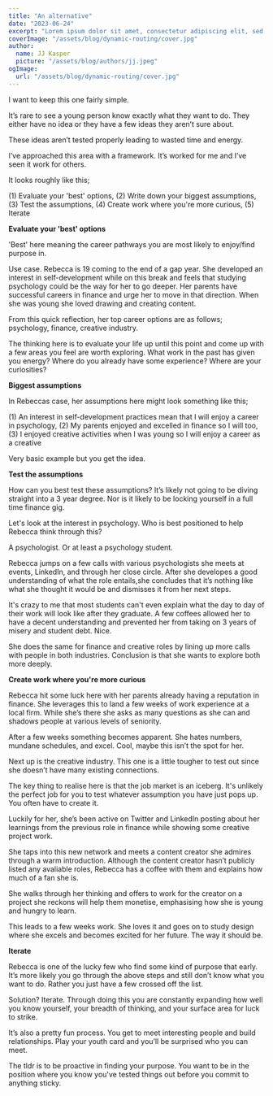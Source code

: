 ```yaml
---
title: "An alternative"
date: "2023-06-24"
excerpt: "Lorem ipsum dolor sit amet, consectetur adipiscing elit, sed do eiusmod tempor incididunt ut labore et dolore magna aliqua. Praesent elementum facilisis leo vel fringilla est ullamcorper eget. At imperdiet dui accumsan sit amet nulla facilities morbi tempus."
coverImage: "/assets/blog/dynamic-routing/cover.jpg"
author:
  name: JJ Kasper
  picture: "/assets/blog/authors/jj.jpeg"
ogImage:
  url: "/assets/blog/dynamic-routing/cover.jpg"
---
```


I want to keep this one fairly simple.

It’s rare to see a young person know exactly what they want to do. They either have no idea or they have a few ideas they aren’t sure about.

These ideas aren’t tested properly leading to wasted time and energy.

I’ve approached this area with a framework. It’s worked for me and I’ve seen it work for others.

It looks roughly like this;

(1) Evaluate your 'best' options, (2) Write down your biggest assumptions, (3) Test the assumptions, (4) Create work where you're more curious, (5) Iterate

**Evaluate your 'best' options**

'Best' here meaning the career pathways you are most likely to enjoy/find purpose in.

Use case. Rebecca is 19 coming to the end of a gap year. She developed an interest in self-development while on this break and feels that studying psychology could be the way for her to go deeper. Her parents have successful careers in finance and urge her to move in that direction. When she was young she loved drawing and creating content.

From this quick reflection, her top career options are as follows; psychology, finance, creative industry.

The thinking here is to evaluate your life up until this point and come up with a few areas you feel are worth exploring. What work in the past has given you energy? Where do you already have some experience? Where are your curiosities?

**Biggest assumptions**

In Rebeccas case, her assumptions here might look something like this;

(1) An interest in self-development practices mean that I will enjoy a career in psychology, (2) My parents enjoyed and excelled in finance so I will too, (3) I enjoyed creative activities when I was young so I will enjoy a career as a creative

Very basic example but you get the idea.

**Test the assumptions**

How can you best test these assumptions? It’s likely not going to be diving straight into a 3 year degree. Nor is it likely to be locking yourself in a full time finance gig.

Let's look at the interest in psychology. Who is best positioned to help Rebecca think through this?

A psychologist. Or at least a psychology student.

Rebecca jumps on a few calls with various psychologists she meets at events, LinkedIn, and through her close circle. After she developes a good understanding of what the role entails,she concludes that it’s nothing like what she thought it would be and dismisses it from her next steps.

It's crazy to me that most students can't even explain what the day to day of their work will look like after they graduate. A few coffees allowed her to have a decent understanding and prevented her from taking on 3 years of misery and student debt. Nice.

She does the same for finance and creative roles by lining up more calls with people in both industries. Conclusion is that she wants to explore both more deeply.

**Create work where you're more curious**

Rebecca hit some luck here with her parents already having a reputation in finance. She leverages this to land a few weeks of work experience at a local firm. While she’s there she asks as many questions as she can and shadows people at various levels of seniority.

After a few weeks something becomes apparent. She hates numbers, mundane schedules, and excel. Cool, maybe this isn’t the spot for her.

Next up is the creative industry. This one is a little tougher to test out since she doesn’t have many existing connections.

The key thing to realise here is that the job market is an iceberg. It's unlikely the perfect job for you to test whatever assumption you have just pops up. You often have to create it.

Luckily for her, she’s been active on Twitter and LinkedIn posting about her learnings from the previous role in finance while showing some creative project work.

She taps into this new network and meets a content creator she admires through a warm introduction. Although the content creator hasn’t publicly listed any avaliable roles, Rebecca has a coffee with them and explains how much of a fan she is.

She walks through her thinking and offers to work for the creator on a project she reckons will help them monetise, emphasising how she is young and hungry to learn.

This leads to a few weeks work. She loves it and goes on to study design where she excels and becomes excited for her future. The way it should be.

**Iterate**

Rebecca is one of the lucky few who find some kind of purpose that early. It’s more likely you go through the above steps and still don’t know what you want to do. Rather you just have a few crossed off the list.

Solution? Iterate. Through doing this you are constantly expanding how well you know yourself, your breadth of thinking, and your surface area for luck to strike.

It’s also a pretty fun process. You get to meet interesting people and build relationships. Play your youth card and you’ll be surprised who you can meet.

The tldr is to be proactive in finding your purpose. You want to be in the position where you know you've tested things out before you commit to anything sticky.
